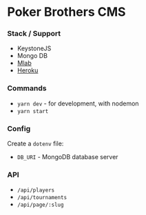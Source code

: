 # Poker Brothers CMS

### Stack / Support
* KeystoneJS
* Mongo DB
* [Mlab](https://mlab.com)
* [Heroku](https://www.heroku.com/)

### Commands
* ``yarn dev`` - for development, with nodemon
* ``yarn start``

### Config

Create a ``dotenv`` file:

* ``DB_URI`` - MongoDB database server

### API
* ``/api/players``
* ``/api/tournaments``
* ``/api/page/:slug``
